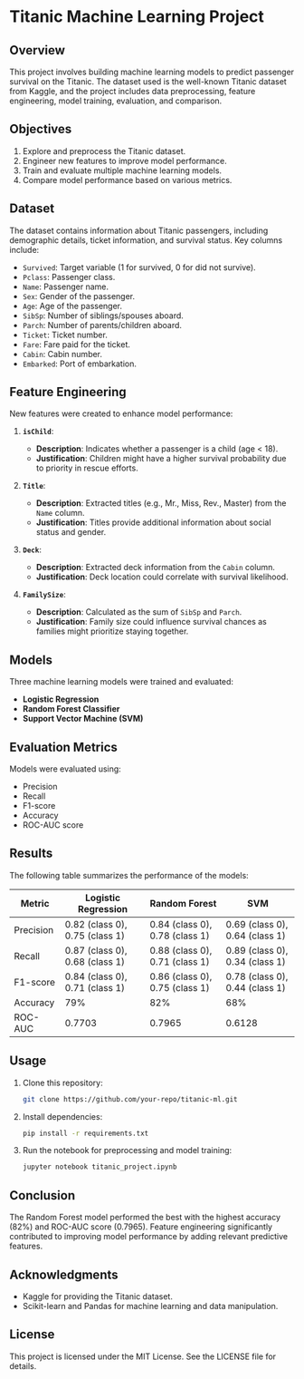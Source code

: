 # Titanic Machine Learning Project

## Overview
This project involves building machine learning models to predict passenger survival on the Titanic. The dataset used is the well-known Titanic dataset from Kaggle, and the project includes data preprocessing, feature engineering, model training, evaluation, and comparison.

## Objectives
1. Explore and preprocess the Titanic dataset.
2. Engineer new features to improve model performance.
3. Train and evaluate multiple machine learning models.
4. Compare model performance based on various metrics.

## Dataset
The dataset contains information about Titanic passengers, including demographic details, ticket information, and survival status. Key columns include:
- `Survived`: Target variable (1 for survived, 0 for did not survive).
- `Pclass`: Passenger class.
- `Name`: Passenger name.
- `Sex`: Gender of the passenger.
- `Age`: Age of the passenger.
- `SibSp`: Number of siblings/spouses aboard.
- `Parch`: Number of parents/children aboard.
- `Ticket`: Ticket number.
- `Fare`: Fare paid for the ticket.
- `Cabin`: Cabin number.
- `Embarked`: Port of embarkation.

## Feature Engineering
New features were created to enhance model performance:

1. **`isChild`**:
   - **Description**: Indicates whether a passenger is a child (age < 18).
   - **Justification**: Children might have a higher survival probability due to priority in rescue efforts.

2. **`Title`**:
   - **Description**: Extracted titles (e.g., Mr., Miss, Rev., Master) from the `Name` column.
   - **Justification**: Titles provide additional information about social status and gender.

3. **`Deck`**:
   - **Description**: Extracted deck information from the `Cabin` column.
   - **Justification**: Deck location could correlate with survival likelihood.

4. **`FamilySize`**:
   - **Description**: Calculated as the sum of `SibSp` and `Parch`.
   - **Justification**: Family size could influence survival chances as families might prioritize staying together.

## Models
Three machine learning models were trained and evaluated:
- **Logistic Regression**
- **Random Forest Classifier**
- **Support Vector Machine (SVM)**

## Evaluation Metrics
Models were evaluated using:
- Precision
- Recall
- F1-score
- Accuracy
- ROC-AUC score

## Results
The following table summarizes the performance of the models:

| Metric       | Logistic Regression | Random Forest | SVM |
|--------------|---------------------|---------------|-----|
| Precision    | 0.82 (class 0), 0.75 (class 1) | 0.84 (class 0), 0.78 (class 1) | 0.69 (class 0), 0.64 (class 1) |
| Recall       | 0.87 (class 0), 0.68 (class 1) | 0.88 (class 0), 0.71 (class 1) | 0.89 (class 0), 0.34 (class 1) |
| F1-score     | 0.84 (class 0), 0.71 (class 1) | 0.86 (class 0), 0.75 (class 1) | 0.78 (class 0), 0.44 (class 1) |
| Accuracy     | 79%                 | 82%           | 68% |
| ROC-AUC      | 0.7703              | 0.7965        | 0.6128 |

## Usage
1. Clone this repository:
   ```bash
   git clone https://github.com/your-repo/titanic-ml.git
   ```
2. Install dependencies:
   ```bash
   pip install -r requirements.txt
   ```
3. Run the notebook for preprocessing and model training:
   ```bash
   jupyter notebook titanic_project.ipynb
   ```

## Conclusion
The Random Forest model performed the best with the highest accuracy (82%) and ROC-AUC score (0.7965). Feature engineering significantly contributed to improving model performance by adding relevant predictive features.

## Acknowledgments
- Kaggle for providing the Titanic dataset.
- Scikit-learn and Pandas for machine learning and data manipulation.

## License
This project is licensed under the MIT License. See the LICENSE file for details.

